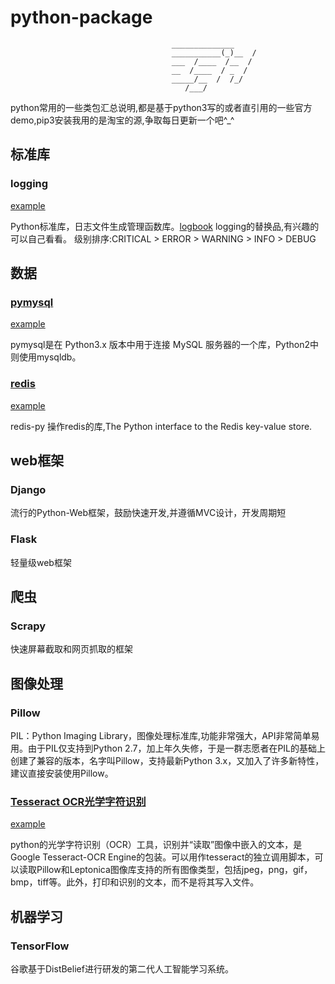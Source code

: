 # python-package
                                        ______________
                                        ___________(_)__  /
                                        ___  /____  /__  / 
                                        __  /____  / _  /  
                                        _____/__  /  /_/   
                                           /___/         
python常用的一些类包汇总说明,都是基于python3写的或者直引用的一些官方demo,pip3安装我用的是淘宝的源,争取每日更新一个吧^_^

## 标准库

### logging
[example](./example/logging/)

Python标准库，日志文件生成管理函数库。[logbook](https://github.com/getlogbook/logbook) logging的替换品,有兴趣的可以自己看看。
级别排序:CRITICAL > ERROR > WARNING > INFO > DEBUG

## 数据

### [pymysql](https://github.com/PyMySQL/PyMySQL)
[example](./example/pymysql/)

pymysql是在 Python3.x 版本中用于连接 MySQL 服务器的一个库，Python2中则使用mysqldb。


### [redis](https://github.com/WoLpH/redis-py)
[example](./example/redis/)

redis-py 操作redis的库,The Python interface to the Redis key-value store. 

## web框架

### Django

流行的Python-Web框架，鼓励快速开发,并遵循MVC设计，开发周期短

### Flask

轻量级web框架

## 爬虫

### Scrapy

快速屏幕截取和网页抓取的框架

## 图像处理


### Pillow

PIL：Python Imaging Library，图像处理标准库,功能非常强大，API非常简单易用。由于PIL仅支持到Python 2.7，加上年久失修，于是一群志愿者在PIL的基础上创建了兼容的版本，名字叫Pillow，支持最新Python 3.x，又加入了许多新特性，建议直接安装使用Pillow。
### [Tesseract OCR光学字符识别](https://github.com/madmaze/pytesseract)
[example](./example/tesseract/)

python的光学字符识别（OCR）工具，识别并“读取”图像中嵌入的文本，是Google Tesseract-OCR Engine的包装。可以用作tesseract的独立调用脚本，可以读取Pillow和Leptonica图像库支持的所有图像类型，包括jpeg，png，gif，bmp，tiff等。此外，打印和识别的文本，而不是将其写入文件。

## 机器学习

### TensorFlow

谷歌基于DistBelief进行研发的第二代人工智能学习系统。